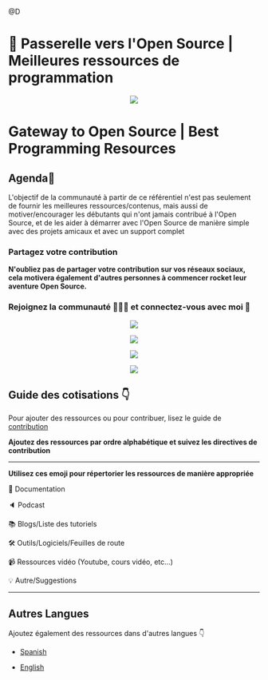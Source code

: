 @D

# :wave: Passerelle vers l'Open Source | Meilleures ressources de programmation

<p align="center"><img src="https://user-images.githubusercontent.com/75534912/194343020-6cbd2485-c2ea-4779-87e2-9708238398e7.png"></p>

# Gateway to Open Source | Best Programming Resources

## Agenda:rocket:

L'objectif de la communauté à partir de ce référentiel n'est pas seulement de fournir les meilleures ressources/contenus, mais aussi de motiver/encourager les débutants qui n'ont jamais contribué à l'Open Source, et de les aider à démarrer avec l'Open Source de manière simple avec des projets amicaux et avec un support complet

### Partagez votre contribution

**N'oubliez pas de partager votre contribution sur vos réseaux sociaux, cela motivera également d'autres personnes à commencer rocket leur aventure Open Source.**

### Rejoignez la communauté :people_holding_hands: et connectez-vous avec moi :handshake:

<div align="center">

<a href="https://twitter.com/codeforcomm"> <img src="https://img.shields.io/badge/Twitter-%231DA1F2CFC.svg?style=for-the-badge&logo=Twitter&logoColor=white"/><a>

<a href="https://discord.gg/AfYcurdCd3"><img src="https://img.shields.io/badge/%3CCode For Community%3E-%237289DA.svg?style=for-the-badge&logo=discord&logoColor=white"/></a>

<a href="https://twitter.com/iashishkhangwal"> <img src="https://img.shields.io/badge/Twitter-%231DA1F2.svg?style=for-the-badge&logo=Twitter&logoColor=white"/><a>

<a href="https://www.linkedin.com/in/ashish-khanagwal-890326213/"><img src="https://img.shields.io/badge/linkedin-%230077B5.svg?style=for-the-badge&logo=linkedin&logoColor=white"/></a>

</div>

## Guide des cotisations :point_down:

Pour ajouter des ressources ou pour contribuer, lisez le guide de [contribution](https://github.com/Ashish-khanagwal/Open-source-practice-and-resources/blob/main/CONTRIBUTING.md)

**Ajoutez des ressources par ordre alphabétique et suivez les directives de contribution**

---

**Utilisez ces emoji pour répertorier les ressources de manière appropriée**

:file_folder: Documentation

:speaker: Podcast

:books: Blogs/Liste des tutoriels

:hammer_and_wrench: Outils/Logiciels/Feuilles de route

:video_camera: Ressources vidéo (Youtube, cours vidéo, etc...)

:bulb: Autre/Suggestions

---

## Autres Langues

Ajoutez également des ressources dans d'autres langues :point_down:

- [Spanish](https://github.com/Ashish-khanagwal/Open-source-practice-and-resources/blob/main/ES(Spanish)/README.md)

- [English](https://github.com/Ashish-khanagwal/Open-source-practice-and-resources/blob/main/README.md)

